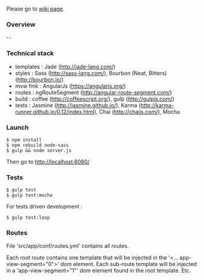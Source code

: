 Please go to [wiki page](https://github.com/xebia-france/xwhois/wiki).

### Overview ###

--


### Technical stack ###

- templates : Jade (http://jade-lang.com/)
- styles : Sass (http://sass-lang.com/), Bourbon (Neat, Bitters) (http://bourbon.io/)
- mvw fmk : AngularJs (https://angularjs.org/)
- routes : ngRouteSegment (http://angular-route-segment.com/)
- build : coffee (http://coffeescript.org/), gulp (http://gulpjs.com/)
- tests : Jasmine (http://jasmine.github.io/), Karma (http://karma-runner.github.io/0.12/index.html), Chai (http://chaijs.com/), Mocha


### Launch ###

```
$ npm install
$ npm rebuild node-sass
$ gulp && node server.js
```

Then go to [http://localhost:8080/](http://localhost:8080/)


### Tests ###

```
$ gulp test
$ gulp test:mocha
```

For tests driven development :

```
$ gulp test:loop
```


### Routes ###

File 'src/app/conf/routes.yml' contains all routes.

Each root route contains one template that will be injected in the '<... app-view-segment="0">' dom element.
Each sub-route template will be injected in a 'app-view-segment="1"' dom element found in the root template.
Etc.
